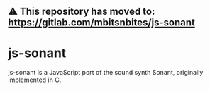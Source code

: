 ## ⚠️ This repository has moved to: https://gitlab.com/mbitsnbites/js-sonant

# js-sonant
js-sonant is a JavaScript port of the sound synth Sonant, originally implemented in C.
